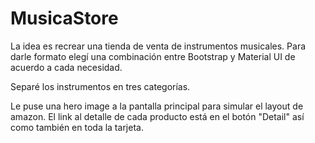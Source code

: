 # MusicaStore

La idea es recrear una tienda de venta de instrumentos musicales.
Para darle formato elegí una combinación entre Bootstrap y Material UI de acuerdo a cada necesidad.

Separé los instrumentos en tres categorías.

Le puse una hero image a la pantalla principal para simular el layout de amazon.
El link al detalle de cada producto está en el botón "Detail" así como también en toda la tarjeta.


